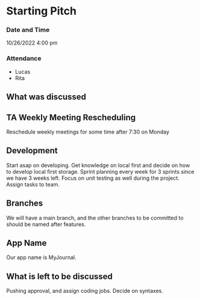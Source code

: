 # Starting Pitch 
### Date and Time
10/26/2022 4:00 pm

### Attendance
- Lucas
- Rita
## What was discussed 

## TA Weekly Meeting Rescheduling
Reschedule weekly meetings for some time after 7:30 on Monday

## Development
Start asap on developing. Get knowledge on local first and decide on how to develop local first storage. Sprint planning every week for 3 sprints since we have 3 weeks left. Focus on unit testing as well during the project. Assign tasks to team. 

## Branches
We will have a main branch, and the other branches to be committed to should be named after features.

## App Name
Our app name is MyJournal.

## What is left to be discussed
Pushing approval, and assign coding jobs. Decide on syntaxes.